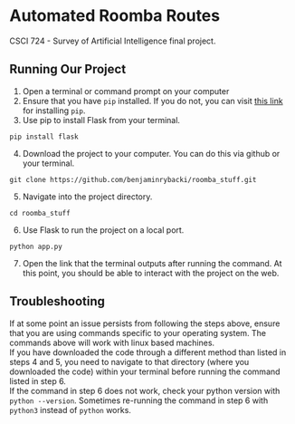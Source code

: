 # Automated Roomba Routes
CSCI 724 - Survey of Artificial Intelligence final project.

## Running Our Project
1. Open a terminal or command prompt on your computer
2. Ensure that you have `pip` installed. If you do not, you can visit [this link](https://pip.pypa.io/en/stable/installation/) for installing `pip`.
3. Use pip to install Flask from your terminal.  
```
pip install flask
```
4. Download the project to your computer. You can do this via github or your terminal.
```
git clone https://github.com/benjaminrybacki/roomba_stuff.git
```
5. Navigate into the project directory.
```
cd roomba_stuff
```
6. Use Flask to run the project on a local port.
```
python app.py
```
7. Open the link that the terminal outputs after running the command. At this point, you should be able to interact with the project on the web.

## Troubleshooting
If at some point an issue persists from following the steps above, ensure that you are using commands specific to your operating system. The commands above will work with linux based machines.  
If you have downloaded the code through a different method than listed in steps 4 and 5,  you need to navigate to that directory (where you downloaded the code) within your terminal before running the command listed in step 6.  
If the command in step 6 does not work, check your python version with `python --version`. Sometimes re-running the command in step 6 with `python3` instead of `python` works.